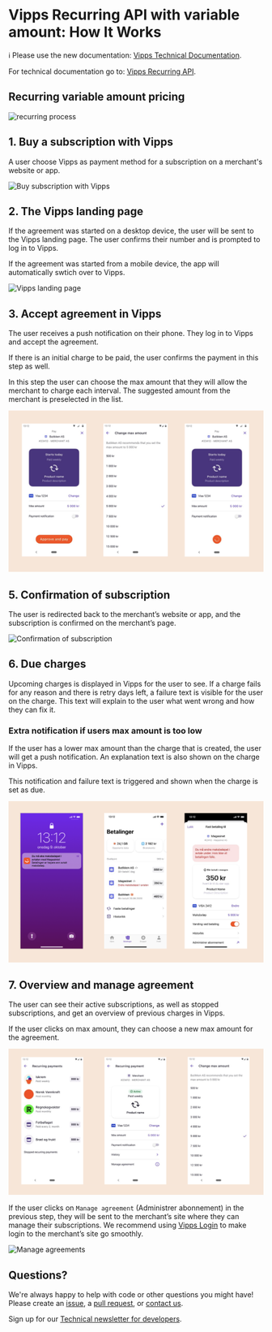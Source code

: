<!-- START_METADATA
---
title: How It Works
sidebar_position: 10
---
END_METADATA -->

# Vipps Recurring API with variable amount: How It Works

<!-- START_COMMENT -->

ℹ️ Please use the new documentation:
[Vipps Technical Documentation](https://vippsas.github.io/vipps-developer-docs/).

<!-- END_COMMENT -->

For technical documentation go to:
[Vipps Recurring API](https://vippsas.github.io/vipps-developer-docs/docs/APIs/recurring-api/).

## Recurring variable amount pricing

![recurring process](images/vipps-recurring-api-howitworks/vipps-recurring-process.svg)

## 1. Buy a subscription with Vipps

A user choose Vipps as payment method for a subscription on a merchant's website or app. 

![Buy subscription with Vipps](images/vipps-recurring-api-howitworks/vipps-recurring-step1.svg)

## 2. The Vipps landing page

If the agreement was started on a desktop device, the user will be sent to the Vipps landing page.
The user confirms their number and is prompted to log in to Vipps.

If the agreement was started from a mobile device, the app will automatically swtich over to Vipps.

![Vipps landing page](images/vipps-recurring-api-howitworks/vipps-recurring-step2.png)

## 3. Accept agreement in Vipps

The user receives a push notification on their phone. They log in to Vipps and accept the agreement.

If there is an initial charge to be paid, the user confirms the payment in this step as well.

In this step the user can choose the max amount that they will allow the merchant to charge each interval. 
The suggested amount from the merchant is preselected in the list.

![Buy subscription with Vipps](images/vipps-recurring-api-variable-howitworks/variable_amount_accept.png)

## 5. Confirmation of subscription

The user is redirected back to the merchant’s website or app, and the subscription is confirmed on the merchant’s page.

![Confirmation of subscription](images/vipps-recurring-api-howitworks/vipps-recurring-step4.svg)

## 6. Due charges

Upcoming charges is displayed in Vipps for the user to see.
If a charge fails for any reason and there is retry days left, a failure text is visible for the user on the charge.
This text will explain to the user what went wrong and how they can fix it.

### Extra notification if users max amount is too low

If the user has a lower max amount than the charge that is created, the user will get a push notification.
An explanation text is also shown on the charge in Vipps.

This notification and failure text is triggered and shown when the charge is set as due.

![Failure text](images/vipps-recurring-api-variable-howitworks/variable_amount_notification.png)

## 7. Overview and manage agreement

The user can see their active subscriptions, as well as stopped subscriptions, and get an overview of previous charges in Vipps.

If the user clicks on max amount, they can choose a new max amount for the agreement.

![Change max amount](images/vipps-recurring-api-variable-howitworks/variable_amount_manage.png)

If the user clicks on `Manage agreement` (Administrer abonnement) in the previous step, they will be sent to the merchant’s site where they can manage their subscriptions. We recommend using [Vipps Login](https://vippsas.github.io/vipps-developer-docs/docs/APIs/login-api/) to make login to the merchant’s site go smoothly.

![Manage agreements](images/vipps-recurring-api-howitworks/vipps-recurring-step6.svg)

## Questions?

We're always happy to help with code or other questions you might have!
Please create an [issue](https://github.com/vippsas/vipps-recurring-api/issues),
a [pull request](https://github.com/vippsas/vipps-recurring-api/pulls),
or [contact us](https://vippsas.github.io/vipps-developer-docs/docs/vipps-developers/contact).

Sign up for our [Technical newsletter for developers](https://vippsas.github.io/vipps-developer-docs/docs/vipps-developers/newsletters).
